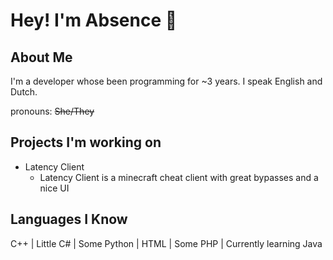 # Hey! I'm Absence :wave:

## About Me

I'm a developer whose been programming for ~3 years. I speak English and Dutch.

pronouns: ~~She/They~~
## Projects I'm working on

- Latency Client
  - Latency Client is a minecraft cheat client with great bypasses and a nice UI
## Languages I Know

C++ | Little C# | Some Python | HTML | Some PHP | Currently learning Java
